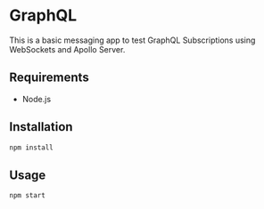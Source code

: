 # GraphQL
This is a basic messaging app to test GraphQL Subscriptions using WebSockets and Apollo Server.

## Requirements
- Node.js

## Installation
```bash
npm install 
```

## Usage
```bash
npm start
```